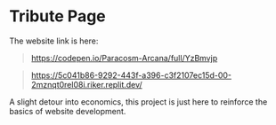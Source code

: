 # Tribute Page

The website link is here:
> https://codepen.io/Paracosm-Arcana/full/YzBmvjp

> https://5c041b86-9292-443f-a396-c3f2107ec15d-00-2mznqt0rel08i.riker.replit.dev/

A slight detour into economics, this project is just here to reinforce the basics of website development.
